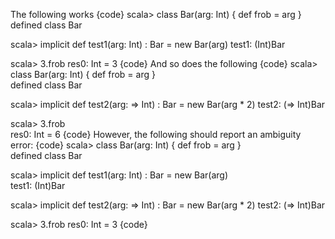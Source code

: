 The following works 
{code}
scala> class Bar(arg: Int) { def frob = arg }
defined class Bar

scala> implicit def test1(arg: Int) : Bar = new Bar(arg)
test1: (Int)Bar

scala> 3.frob
res0: Int = 3
{code}
And so does the following
{code}
scala> class Bar(arg: Int) { def frob = arg }           
defined class Bar

scala> implicit def test2(arg: => Int) : Bar = new Bar(arg * 2)
test2: (=> Int)Bar

scala> 3.frob                                                  
res0: Int = 6
{code}
However, the following should report an ambiguity error:
{code}
scala> class Bar(arg: Int) { def frob = arg }                  
defined class Bar

scala> implicit def test1(arg: Int) : Bar = new Bar(arg)       
test1: (Int)Bar

scala> implicit def test2(arg: => Int) : Bar = new Bar(arg * 2)
test2: (=> Int)Bar

scala> 3.frob
res0: Int = 3
{code}

